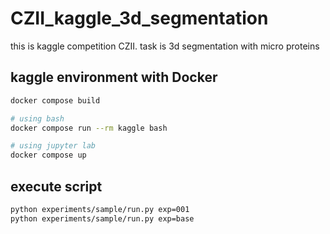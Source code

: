 # CZII_kaggle_3d_segmentation
this is kaggle competition CZII. task is 3d segmentation with micro proteins


## kaggle environment with Docker

```sh
docker compose build

# using bash
docker compose run --rm kaggle bash 

# using jupyter lab
docker compose up 
```

## execute script

```sh
python experiments/sample/run.py exp=001
python experiments/sample/run.py exp=base
```